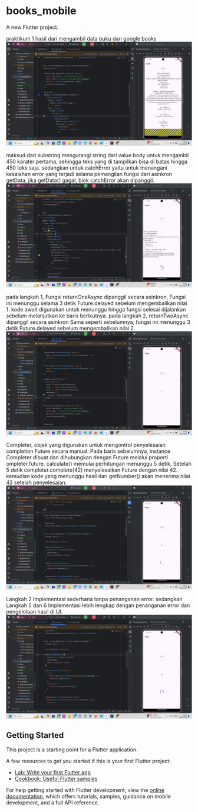 # books_mobile

A new Flutter project.

praktikum 1 hasil dari mengambil data buku dari google books
![Secreenshot yuda1](image/W11-soal2.png)

maksud dari substring mengurangi string dari value.body untuk mengambil 450 karater pertama,
sehingga teks yang di tampilkan bisa di batas hingga 450 teks saja.
sedangkan untuk catchError yaitu untuk menangani kesalahan error yang terjadi selama pemangilan fungsi dari asinkron getData,
jika getData() gagal, blok catchError akan dipanggil.
![Secreenshot yuda1](image/W11-soal3.png)

pada langkah 1, Fungsi returnOneAsync dipanggil secara asinkron, Fungsi ini menunggu selama 3 detik Future.delayed sebelum mengembalikan nilai 1.
kode await digunakan untuk menunggu hingga fungsi selesai dijalankan sebelum melanjutkan ke baris berikutnya.
pada langkah 2, returnTwoAsync dipanggil secara asinkron Sama seperti sebelumnya, fungsi ini menunggu 3 detik Future.delayed sebelum mengembalikan nilai 2.
![Secreenshot yuda1](image/W11-soal4.png)

Completer, objek yang digunakan untuk mengontrol penyelesaian completion Future secara manual. Pada baris sebelumnya,
instance Completer<int> dibuat dan dihubungkan dengan Future melalui properti ompleter.future.
calculate() memulai perhitungan menunggu 5 detik, Setelah 5 detik completer.complete(42) menyelesaikan Future dengan nilai 42.
kemudian kode yang menunggu hasil dari getNumber() akan menerima nilai 42 setelah penyelesaian.
![Secreenshot yuda1](image/W11-soal5.png)

Langkah 2 Implementasi sederhana tanpa penanganan error.
sedangkan Langkah 5 dan 6 Implementasi lebih lengkap dengan penanganan error dan pengelolaan hasil di UI.
![Secreenshot yuda1](image/W11-soal6.png)

## Getting Started

This project is a starting point for a Flutter application.

A few resources to get you started if this is your first Flutter project:

- [Lab: Write your first Flutter app](https://docs.flutter.dev/get-started/codelab)
- [Cookbook: Useful Flutter samples](https://docs.flutter.dev/cookbook)

For help getting started with Flutter development, view the
[online documentation](https://docs.flutter.dev/), which offers tutorials,
samples, guidance on mobile development, and a full API reference.
